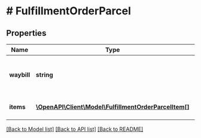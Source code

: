 # # FulfillmentOrderParcel

## Properties

Name | Type | Description | Notes
------------ | ------------- | ------------- | -------------
**waybill** | **string** | Waybill number (parcel tracking number). | [optional]
**items** | [**\OpenAPI\Client\Model\FulfillmentOrderParcelItem[]**](FulfillmentOrderParcelItem.md) | List of parcels&#39; items | [optional]

[[Back to Model list]](../../README.md#models) [[Back to API list]](../../README.md#endpoints) [[Back to README]](../../README.md)
